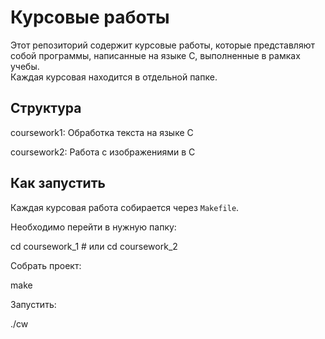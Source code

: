 # Курсовые работы

Этот репозиторий содержит курсовые работы, которые представляют собой программы, написанные на языке C, выполненные в рамках учебы.  
Каждая курсовая находится в отдельной папке.

## Структура  

coursework1: Обработка текста на языке C 

coursework2: Работа с изображениями в C

## Как запустить

Каждая курсовая работа собирается через `Makefile`.  

Необходимо перейти в нужную папку:

cd coursework_1  # или cd coursework_2

Собрать проект:

make

Запустить:

./cw
